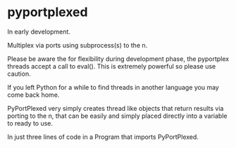 # pyportplexed

In early development.

Multiplex via ports using subprocess(s) to the n.

Please be aware the for flexibility during development phase, the pyportplex threads
accept a call to eval(). This is extremely powerful so please use caution.


If you left Python for a while to find threads in another language you may come
back home.

PyPortPlexed very simply creates thread like objects that return results via porting
to the n, that can be easily and simply placed directly into a variable to ready to
use.

In just three lines of code in a Program that imports PyPortPlexed.
